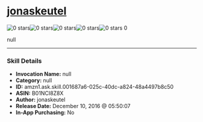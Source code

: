 # [jonaskeutel](http://alexa.amazon.com/#skills/amzn1.ask.skill.001687a6-025c-40dc-a824-48a4497b8c50)
![0 stars](../../images/ic_star_border_black_18dp_1x.png)![0 stars](../../images/ic_star_border_black_18dp_1x.png)![0 stars](../../images/ic_star_border_black_18dp_1x.png)![0 stars](../../images/ic_star_border_black_18dp_1x.png)![0 stars](../../images/ic_star_border_black_18dp_1x.png) 0

null

***

### Skill Details

* **Invocation Name:** null
* **Category:** null
* **ID:** amzn1.ask.skill.001687a6-025c-40dc-a824-48a4497b8c50
* **ASIN:** B01NCI8Z8X
* **Author:** jonaskeutel
* **Release Date:** December 10, 2016 @ 05:50:07
* **In-App Purchasing:** No
